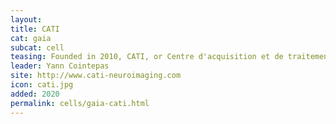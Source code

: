 ```yaml
---
layout:
title: CATI
cat: gaia
subcat: cell
teasing: Founded in 2010, CATI, or Centre d'acquisition et de traitement des images in french, is a national service platform supporting more than 30 muticenter neuroimaging studies in the fields of neurodegenerative diseases and psychiatry (AD, Parkinson, Huntington, ALS, Bipolar, etc.) including several therapeutic trials.
leader: Yann Cointepas
site: http://www.cati-neuroimaging.com
icon: cati.jpg
added: 2020
permalink: cells/gaia-cati.html
---
```


